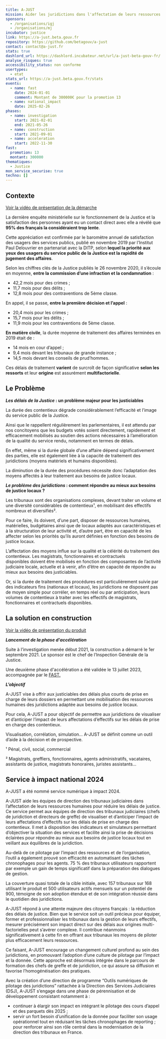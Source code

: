 ```yaml
---
title: A-JUST
mission: Aider les juridictions dans l'affectation de leurs ressources humaines pour réduire les délais de justice.
sponsors:
  - /organisations/igj
  - /organisations/mj
incubator: justice
link: https://a-just.beta.gouv.fr
repository: https://github.com/betagouv/a-just
contact: contact@a-just.fr
stats: true
dashlord_url: https://dashlord.incubateur.net/url/a-just-beta-gouv-fr/
analyse_risques: true
accessibility_status: non conforme
usertypes:
  - etat
stats_url: https://a-just.beta.gouv.fr/stats
events:
  - name: fast
    date: 2024-01-01
    comment: Montant de 300000€ pour la promotion 13
  - name: national_impact
    date: 2025-02-26
phases:
  - name: investigation
    start: 2021-02-01
    end: 2021-05-26
  - name: construction
    start: 2021-09-01
  - name: acceleration
    start: 2022-11-30
fast:
  promotion: 13
  montant: 300000
thematiques:
  - Justice
mon_service_securise: true
techno: []
---
```

<!--StartFragment-->

## **Contexte**

[Voir la vidéo de présentation de la démarche](https://vimeo.com/788314426)

La dernière enquête ministérielle sur le fonctionnement de la Justice et la satisfaction des personnes ayant eu un contact direct avec elle a révélé que **95% des français la considéraient trop lente**.

Cette appréciation est confirmée par le baromètre annuel de satisfaction des usagers des services publics, publié en novembre 2019 par l’Institut Paul Delouvrier en partenariat avec la DITP, selon **lequel la priorité aux yeux des usagers du service public de la Justice est la rapidité de jugement des affaires**.

Selon les chiffres clés de la Justice publiés le 26 novembre 2020, il s’écoule en moyenne, **entre la commission d’une infraction et la condamnation** :

* 42,2 mois pour des crimes ;
* 11,7 mois pour des délits ;
* 12,8 mois pour des contraventions de 5ème classe.

En appel, il se passe, **entre la première décision et l’appel** :

* 20,4 mois pour les crimes ;
* 15,7 mois pour les délits ;
* 11,9 mois pour les contraventions de 5ème classe.

**En matière civile**, la durée moyenne de traitement des affaires terminées en 2019 était de :

* 14 mois en cour d’appel ;
* 9,4 mois devant les tribunaux de grande instance ;
* 14,5 mois devant les conseils de prud’hommes.

Ces délais de traitement **varient** de surcroît de façon significative **selon les ressorts** et leur **origine** est assurément **multifactorielle**.

## **Le Problème**

***Les délais de la Justice* : un problème majeur pour les justiciables**

La durée des contentieux dégrade considérablement l’efficacité et l’image du service public de la Justice.

Ainsi que le rappellent régulièrement les parlementaires, il est attendu par nos concitoyens que les budgets votés soient directement, rapidement et efficacement mobilisés au soutien des actions nécessaires à l’amélioration de la qualité du service rendu, notamment en termes de délais.

En effet, même si la durée globale d’une affaire dépend significativement des parties, elle est également liée à la capacité de traitement des juridictions (moyens matériels et humains disponibles).

La diminution de la durée des procédures nécessite donc l’adaptation des moyens affectés à leur traitement aux besoins de justice locaux.

***Le problème des juridictions* : comment répondre au mieux aux besoins de justice locaux ?**  

Les tribunaux sont des organisations complexes, devant traiter un volume et une diversité considérables de contentieux¹, en mobilisant des effectifs nombreux et diversifiés².

Pour ce faire, ils doivent, d’une part, disposer de ressources humaines, matérielles, budgétaires ainsi que de locaux adaptés aux caractéristiques et à la structuration de leur activité et, d’autre part, être en capacité de les affecter selon les priorités qu’ils auront définies en fonction des besoins de justice locaux.

L’affectation des moyens influe sur la qualité et la célérité du traitement des contentieux. Les magistrats, fonctionnaires et contractuels disponibles doivent être mobilisés en fonction des composantes de l’activité judiciaire locale, actuelle et à venir, afin d‘être en capacité de répondre au mieux aux besoins des justiciables.

Or, si la durée de traitement des procédures est particulièrement suivie par des indicateurs fins (nationaux et locaux), les juridictions ne disposent pas de moyen simple pour corréler, en temps réel ou par anticipation, leurs volumes de contentieux à traiter avec les effectifs de  magistrats, fonctionnaires et contractuels disponibles.

## **La solution en construction**

[Voir la vidéo de présentation du produit](https://vimeo.com/788716513)

***Lancement de la phase d'accélération***

Suite à l’investigation menée début 2021, la construction a démarré le 1er septembre 2021. Le sponsor est le chef de l’Inspection Générale de la Justice.

Une deuxième phase d'accélération a été validée le 13 juillet 2023, accompagnée par le [FAST.](https://beta.gouv.fr/fast/)

***L’objectif***

A-JUST vise à offrir aux justiciables des délais plus courts de prise en charge de leurs dossiers en permettant une mobilisation  des ressources humaines des juridictions adaptée aux besoins de justice locaux.

Pour cela, A-JUST a pour objectif de permettre aux juridictions de visualiser et d’anticiper l’impact de leurs affectations d’effectifs sur les délais de prise en charge des contentieux.

Visualisation, corrélation, simulation… A-JUST se définit comme un outil  d’aide à la décision et de prospective.


¹ Pénal, civil, social, commercial

² Magistrats, greffiers, fonctionnaires, agents administratifs, vacataires, assistants de justice, magistrats honoraires, juristes assistants…

<!--EndFragment-->

## Service à impact national 2024

A-JUST a été nommé service numérique à impact 2024.

A-JUST aide les équipes de direction des tribunaux judiciaires dans l’affectation de leurs ressources humaines pour réduire les délais de justice. Ce service permet aux équipes de direction des tribunaux judiciaires (chefs de juridiction et directeurs de greffe) de visualiser et d’anticiper l’impact de leurs affectations d’effectifs sur les délais de prise en charge des contentieux. Il met à disposition des indicateurs et simulateurs permettant d’objectiver la situation des services et facilite ainsi la prise de décisions éclairées pour répondre au mieux aux besoins de justice locaux tout en veillant aux équilibres de la juridiction.

Au-delà de ce pilotage par l’impact des ressources et de l’organisation, l’outil a également prouvé son efficacité en automatisant des tâches chronophages pour les agents. 75 % des tribunaux utilisateurs rapportent par exemple un gain de temps significatif dans la préparation des dialogues de gestion.

La couverture quasi totale de la cible initiale, avec 157 tribunaux sur 168 utilisant le produit et 500 utilisateurs actifs mensuels sur un potentiel de 900, témoigne de son adoption étendue et de son intégration réussie dans le quotidien des juridictions.

A-JUST répond à une attente majeure des citoyens français : la réduction des délais de justice. Bien que le service soit un outil précieux pour équiper, former et professionnaliser les tribunaux dans la gestion de leurs effectifs, mesurer précisément son impact direct sur des délais aux origines multi-factorielles peut s’avérer complexe. Il contribue néanmoins significativement à cette fin en offrant aux tribunaux les moyens de piloter plus efficacement leurs ressources.

Ce faisant, A-JUST encourage un changement culturel profond au sein des juridictions, en promouvant l’adoption d’une culture de pilotage par l’impact et la donnée. Cette approche est désormais intégrée dans le parcours de formation des chefs de greffe et de juridiction, ce qui assure sa diffusion et favorise l’homogénéisation des pratiques.

Avec la création d’une direction de programme “Outils numériques de pilotage des juridictions” rattachée à la Direction des Services Judiciaires (DSJ), A-JUST s’engage dans une phase de pérennisation et de développement consistant notamment à :
* continuer à élargir son impact en intégrant le pilotage des cours d’appel et des parquets dès 2025 ;
* servir un fort besoin d’unification de la donnée pour faciliter son usage opérationnel tout en réduisant les tâches chronophages de reporting ;
pour renforcer ainsi son rôle central dans la modernisation de la direction des tribunaux en France.